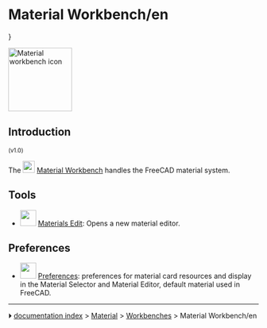 # Material Workbench/en
}




<img alt="Material workbench icon" src=images/Workbench_Material.svg  style="width:128px;">

## Introduction


<small>(v1.0)</small> 

The <img alt="" src=images/Workbench_Material.svg  style="width:24px;"> [Material Workbench](Material_Workbench.md) handles the FreeCAD material system.

## Tools

-   <img alt="" src=images/Materials_Edit.svg  style="width:32px;"> [Materials Edit](Materials_Edit.md): Opens a new material editor.

## Preferences

-   <img alt="" src=images/Preferences-material.svg  style="width:32px;"> [Preferences](Material_Preferences.md): preferences for material card resources and display in the Material Selector and Material Editor, default material used in FreeCAD.



---
⏵ [documentation index](../README.md) > [Material](Category_Material.md) > [Workbenches](Category_Workbenches.md) > Material Workbench/en
